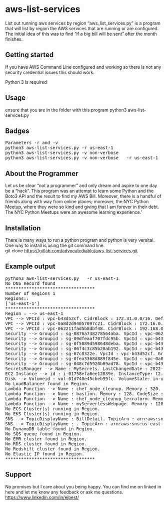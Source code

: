 # aws-list-services

List out running aws services by region
“aws_list_services.py” is a program that will list by region the AWS services that are running or are configured.  The initial idea of this was to find “if a big bill will be sent” after the month finishes.

## Getting started
If you have AWS Command Line configured and working so there is not any security credential issues this should work.

Python 3 is required

## Usage
ensure that you are in the folder with this program
python3 aws-list-services.py

## Badges
<pre>
Parameters -r and -v                                                                  #
python3 aws-list-services.py -r us-east-1                                             #
python3 aws-list-services.py -v non-verbose                                           #
python3 aws-list-services.py -v non-verbose   -r us-east-1  
</pre>
## About the Programmer 
Let us be clear “not a programmer” and only dream and aspire to one day be a “hack”.  This program was an attempt to learn some Python and the Boto3 API and the result to find my AWS Bill.  Moreover, there is a handful of friends along with way from online places; moreover, the NYC Python Meetup, where they were so kind and giving that I am forever in their debt.  The NYC Python Meetups were an awesome learning experience.’
<br>

## Installation
There is many ways to run a python program and python is very versital.  One way to install is using the git command line. 
<br>
git clone https://gitlab.com/advocatediablo/aws-list-services.git
<br>

## Example output 
<pre>
python3 aws-list-services.py   -r us-east-1
No DNS Record found
**********************************
Number of Regions 1
Regions::
['us-east-1']
**********************************
Region : --> us-east-1
VPC --> VPCId : vpc-b43d52cf. CidrBlock : 172.31.0.0/16. DefaultVPC? : True. 
VPC --> VPCId : vpc-0a8d2d94057097c21. CidrBlock : 172.16.0.0/16. DefaultVPC? : False. 
VPC --> VPCId : vpc-062211fad5b8dbf48. CidrBlock : 192.168.0.0/16. DefaultVPC? : False. 
Security --> Groupid : sg-0876a738278564aba. VpcId : vpc-062211fad5b8dbf48. GroupName : default.
Security --> Groupid : sg-09dfeaaf707fdc95b. VpcId : vpc-b43d52cf. GroupName : launch-wizard-4.
Security --> Groupid : sg-0f5089d598648deba. VpcId : vpc-b43d52cf. GroupName : launch-wizard-2.
Security --> Groupid : sg-06f4c3c85b20ab192. VpcId : vpc-b43d52cf. GroupName : launch-wizard-3.
Security --> Groupid : sg-67c0322e. VpcId : vpc-b43d52cf. GroupName : default.
Security --> Groupid : sg-0fea3368d889f845e. VpcId : vpc-0a8d2d94057097c21. GroupName : default.
Security --> Groupid : sg-048c7d5920b69ad78. VpcId : vpc-b43d52cf. GroupName : launch-wizard-1.
SecretsManager --> Name : MySecrets. LastChangedDate : 2022-05-11 10:32:56.203000-04:00. LastAccessedDate : 2022-05-14 20:00:00-04:00.
EC2 Instance --> id : i-01758efa6ee12839e. InstanceType: t2.micro. Status : running.
Disk --> Volumeid : vol-01d740e45cbeb99fc. VolumeState: in-use. VolumeType: gp2. VolumeSize 8
No LoadBalancer found in Region.
Lambda Function --> Name : chef_node_cleanup. Memory : 320. CodeSize : 1042409. Runtime : python2.7.
Lambda Function --> Name : bastion. Memory : 128. CodeSize : 1889475. Runtime : nodejs8.10.
Lambda Function --> Name : chef_node_cleanup_terraform. Memory : 128. CodeSize : 1042393. Runtime : python2.7.
Lambda Function --> Name : myServerlessWebpage. Memory : 128. CodeSize : 297. Runtime : python3.6.
No ECS Cluster(s) running in Region.
No EKS Cluster(s) running in Region.
SNS --> TopicDisplayName : BillDetail. TopicArn : arn:aws:sns:us-east-1:346310308399:BillingAlert. SubscriptionsConfirmed : 0.
SNS --> TopicDisplayName : . TopicArn : arn:aws:sns:us-east-1:346310308399:emails. SubscriptionsConfirmed : 2.
No DynamoDB table found in Region.
No SQS queue found in Region.
No EMR cluster found in Region.
No RDS cluster found in Region.
No Redshift cluster found in Region.
No Elastic IP found in Region.
**********************************
</pre> 


## Support
No promises but I care about you being happy.  You can find me on linked in here and let me know any feedback or ask me questions.
<br>
https://www.linkedin.com/in/ejbest/
